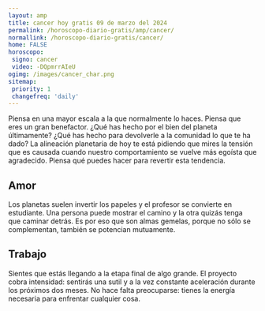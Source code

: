 ```yaml
---
layout: amp
title: cancer hoy gratis 09 de marzo del 2024 
permalink: /horoscopo-diario-gratis/amp/cancer/
normallink: /horoscopo-diario-gratis/cancer/
home: FALSE
horoscopo:
 signo: cancer
 video: -DQpmrrAIeU
ogimg: /images/cancer_char.png
sitemap:
 priority: 1
 changefreq: 'daily'
---
```



Piensa en una mayor escala a la que normalmente lo haces. Piensa que eres un gran benefactor. ¿Qué has hecho por el bien del planeta últimamente? ¿Qué has hecho para devolverle a la comunidad lo que te ha dado? La alineación planetaria de hoy te está pidiendo que mires la tensión que es causada cuando nuestro comportamiento se vuelve más egoísta que agradecido. Piensa qué puedes hacer para revertir esta tendencia.

## Amor

Los planetas suelen invertir los papeles y el profesor se convierte en estudiante. Una persona puede mostrar el camino y la otra quizás tenga que caminar detrás. Es por eso que son almas gemelas, porque no sólo se complementan, también se potencian mutuamente.

## Trabajo

Sientes que estás llegando a la etapa final de algo grande. El proyecto cobra intensidad: sentirás una sutil y a la vez constante aceleración durante los próximos dos meses. No hace falta preocuparse: tienes la energía necesaria para enfrentar cualquier cosa.